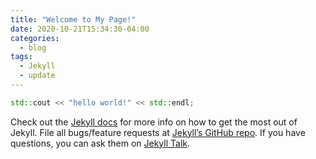 ```yaml
---
title: "Welcome to My Page!"
date: 2020-10-21T15:34:30-04:00
categories:
  - blog
tags:
  - Jekyll
  - update
---
```


```c++
std::cout << "hello world!" << std::endl;
```

Check out the [Jekyll docs][jekyll-docs] for more info on how to get the most out of Jekyll. File all bugs/feature requests at [Jekyll’s GitHub repo][jekyll-gh]. If you have questions, you can ask them on [Jekyll Talk][jekyll-talk].

[jekyll-docs]: https://jekyllrb.com/docs/home
[jekyll-gh]:   https://github.com/jekyll/jekyll
[jekyll-talk]: https://talk.jekyllrb.com/
